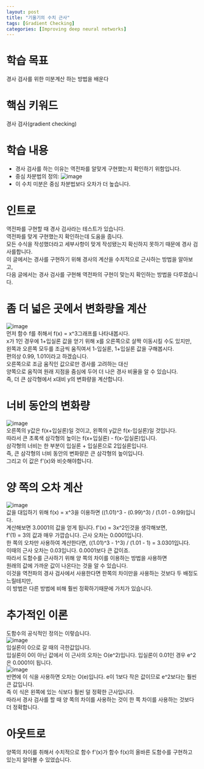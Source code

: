 ```yaml
---
layout: post
title: "기울기의 수치 근사"
tags: [Gradient Checking]
categories: [Improving deep neural networks]
---
```


# 학습 목표
경사 검사를 위한 미분계산 하는 방법을 배운다

# 핵심 키워드
경사 검사(gradient checking)

# 학습 내용
* 경사 검사를 하는 이유는 역전파를 알맞게 구현했는지 확인하기 위함입니다.
* 중심 차분법의 정의:
![image](https://user-images.githubusercontent.com/50114210/65296244-cea8de80-db9e-11e9-9a93-cb98cc745c1f.png)     
* 이 수치 미분은 중심 차분법보다 오차가 더 높습니다.

# 인트로
역전파를 구현할 때 경사 검사라는 테스트가 있습니다.   
역전파를 맞게 구현했는지 확인하는데 도움을 줍니다.    
모든 수식을 작성했더라고 세부사항이 맞게 작성됐는지 확신하지 못하기 때문에 경사 검사를합니다.   
이 글에서는 경사를 구현하기 위해 경사의 계산을 수치적으로 근사하는 방법을 알아보고,    
다음 글에서는 경사 검사를 구현해 역전파의 구현이 맞는지 확인하는 방법을 다루겠습니다.   

# 좀 더 넓은 곳에서 변화량을 계산    
![image](https://user-images.githubusercontent.com/50114210/65296987-542d8e00-dba1-11e9-95ab-1bbb659fdbf1.png)     
먼저 함수 f를 취해서 f(x) = x^3그래프를 나타내봅시다.   
x가 1인 경우에 1+입실론 값을 얻기 위해 x를 오른쪽으로 살짝 이동시킬 수도 있지만,    
왼쪽과 오른쪽 모두를 조금씩 움직여서 1-입실론, 1+입실론 값을 구해봅시다.    
편의상 0.99, 1.01이라고 하겠습니다.   
오른쪽으로 조금 움직인 값으로만 경사를 고려하는 대신    
양쪽으로 움직여 원래 지점을 줌심에 두어 더 나은 경사 비율을 알 수 있습니다.    
즉, 더 큰 삼각형에서 x대비 y의 변화량을 계산합니다.    

# 너비 동안의 변화량
![image](https://user-images.githubusercontent.com/50114210/65297035-7b845b00-dba1-11e9-9326-abd94d816468.png)         
오른쪽의 y값은 f(x+입실론)일 것이고, 왼쪽의 y값은 f(x-입실론)일 것입니다.    
따라서 큰 초록색 삼각형의 높이는 f(x+입실론) - f(x-입실론)입니다.    
삼각형의 너비는 한 부분이 입실론 + 입실론으로 2입실론입니다.    
즉, 큰 삼각형의 너비 동안의 변화량은 큰 삼각형의 높이입니다.   
그리고 이 값은 f'(x)와 비슷해야합니다.    

# 양 쪽의 오차 계산 
![image](https://user-images.githubusercontent.com/50114210/65297064-9060ee80-dba1-11e9-9f0b-c7df5a5063c6.png)        
값을 대입하기 위해 f(x) = x^3을 이용하면 ((1.01)^3 - (0.99)^3) / (1.01 - 0.99)입니다.   
계산해보면 3.0001의 값을 얻게 됩니다. f'(x) = 3x^2인것을 생각해보면,    
f'(1) = 3의 값과 매우 가깝습니다. 근사 오차는 0.0001입니다.    
한 쪽의 오차만 사용하여 계산한다면, ((1.01)^3 - 1^3) / (1.01 - 1) = 3.0301입니다.         
이때의 근사 오차는 0.03입니다. 0.0001보다 큰 값이죠.   
따라서 도함수를 근사하기 위해 양 쪽의 차이를 이용하는 방법을 사용하면           
원래의 값에 가까운 값이 나온다는 것을 알 수 있습니다.        
이것을 역전파의 경사 검사에서 사용한다면 한쪽의 차이만을 사용하는 것보다 두 배정도 느릴테지만,      
이 방법은 다른 방법에 비해 훨씬 정확하기때문에 가치가 있습니다.         

# 추가적인 이론
도함수의 공식적인 정의는 이렇습니다.    
![image](https://user-images.githubusercontent.com/50114210/65297092-ae2e5380-dba1-11e9-864a-3523f4b913ef.png)      
입실론이 0으로 갈 때의 극한값입니다.    
입실론이 0이 아닌 값에서 이 근사의 오차는 O(e^2)입니다. 입실론이 0.01인 경우 e^2은 0.0001이 됩니다.   
![image](https://user-images.githubusercontent.com/50114210/65297124-c43c1400-dba1-11e9-9df9-11692fd8c495.png)       
반면에 이 식을 사용하면 오차는 O(e)입니다. e이 1보다 작은 값이므로 e^2보다는 훨씬 큰 값입니다.       
즉 이 식은 왼쪽에 있는 식보다 훨씬 덜 정확한 근사입니다.   
따라서 경사 검사를 할 때 양 쪽의 차이를 사용하는 것이 한 쪽 차이를 사용하는 것보다 더 정확합니다.

# 아웃트로
양쪽의 차이를 취해서 수치적으로 함수 f'(x)가 함수 f(x)의 올바른 도함수를 구현하고 있는지 알아볼 수 있었습니다.    




